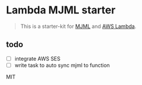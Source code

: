 # Lambda MJML starter
>This is a starter-kit for [MJML](https://mjml.io) and [AWS Lambda](https://aws.amazon.com/tw/documentation/lambda/). 

## todo
- [ ] integrate AWS SES
- [ ] write task to auto sync mjml to function

MIT


